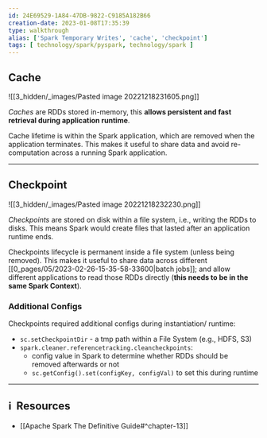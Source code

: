 ```yaml
---
id: 24E69529-1A84-47DB-9822-C9185A182B66
creation-date: 2023-01-08T17:35:39 
type: walkthrough
alias: ['Spark Temporary Writes', 'cache', 'checkpoint']
tags: [ technology/spark/pyspark, technology/spark ]
---
```


## Cache 

![[3_hidden/_images/Pasted image 20221218231605.png]]

*Caches* are RDDs stored in-memory, this **allows persistent and fast retrieval during application runtime**. 

Cache lifetime is within the Spark application, which are removed when the application terminates. This makes it useful to share data and avoid re-computation across a running Spark application. 

---
## Checkpoint 

![[3_hidden/_images/Pasted image 20221218232230.png]]

*Checkpoints* are stored on disk within a file system, i.e., writing the RDDs to disks. This means Spark would create files that lasted after an application runtime ends.

Checkpoints lifecycle is permanent inside a file system (unless being removed). This makes it useful to share data across different [[0_pages/05/2023-02-26-15-35-58-33600|batch jobs]]; and allow different applications to read those RDDs directly (**this needs to be in the same Spark Context**).

### Additional Configs
Checkpoints required additional configs during instantiation/ runtime: 
- `sc.setCheckpointDir` - a tmp path within a File System (e.g., HDFS, S3)
- `spark.cleaner.referencetracking.cleancheckpoints`: 
	- config value in Spark to determine whether RDDs should be removed afterwards or not
	- `sc.getConfig().set(configKey, configVal)` to set this during runtime

---
## ℹ️  Resources
- [[Apache Spark The Definitive Guide#^chapter-13]]